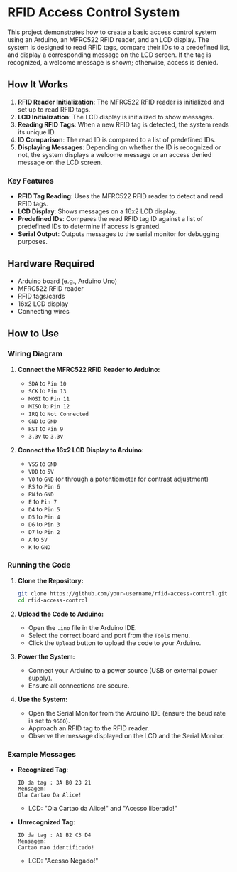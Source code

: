 # RFID Access Control System

This project demonstrates how to create a basic access control system using an Arduino, an MFRC522 RFID reader, and an LCD display. The system is designed to read RFID tags, compare their IDs to a predefined list, and display a corresponding message on the LCD screen. If the tag is recognized, a welcome message is shown; otherwise, access is denied.

## How It Works

1. **RFID Reader Initialization**: The MFRC522 RFID reader is initialized and set up to read RFID tags.
2. **LCD Initialization**: The LCD display is initialized to show messages.
3. **Reading RFID Tags**: When a new RFID tag is detected, the system reads its unique ID.
4. **ID Comparison**: The read ID is compared to a list of predefined IDs.
5. **Displaying Messages**: Depending on whether the ID is recognized or not, the system displays a welcome message or an access denied message on the LCD screen.

### Key Features

- **RFID Tag Reading**: Uses the MFRC522 RFID reader to detect and read RFID tags.
- **LCD Display**: Shows messages on a 16x2 LCD display.
- **Predefined IDs**: Compares the read RFID tag ID against a list of predefined IDs to determine if access is granted.
- **Serial Output**: Outputs messages to the serial monitor for debugging purposes.

## Hardware Required

- Arduino board (e.g., Arduino Uno)
- MFRC522 RFID reader
- RFID tags/cards
- 16x2 LCD display
- Connecting wires

## How to Use

### Wiring Diagram

1. **Connect the MFRC522 RFID Reader to Arduino:**
   - `SDA` to `Pin 10`
   - `SCK` to `Pin 13`
   - `MOSI` to `Pin 11`
   - `MISO` to `Pin 12`
   - `IRQ` to `Not Connected`
   - `GND` to `GND`
   - `RST` to `Pin 9`
   - `3.3V` to `3.3V`

2. **Connect the 16x2 LCD Display to Arduino:**
   - `VSS` to `GND`
   - `VDD` to `5V`
   - `V0` to `GND` (or through a potentiometer for contrast adjustment)
   - `RS` to `Pin 6`
   - `RW` to `GND`
   - `E` to `Pin 7`
   - `D4` to `Pin 5`
   - `D5` to `Pin 4`
   - `D6` to `Pin 3`
   - `D7` to `Pin 2`
   - `A` to `5V`
   - `K` to `GND`

### Running the Code

1. **Clone the Repository:**
   ```sh
   git clone https://github.com/your-username/rfid-access-control.git
   cd rfid-access-control
   ```

2. **Upload the Code to Arduino:**
   - Open the `.ino` file in the Arduino IDE.
   - Select the correct board and port from the `Tools` menu.
   - Click the `Upload` button to upload the code to your Arduino.

3. **Power the System:**
   - Connect your Arduino to a power source (USB or external power supply).
   - Ensure all connections are secure.

4. **Use the System:**
   - Open the Serial Monitor from the Arduino IDE (ensure the baud rate is set to `9600`).
   - Approach an RFID tag to the RFID reader.
   - Observe the message displayed on the LCD and the Serial Monitor.

### Example Messages

- **Recognized Tag**: 
  ```
  ID da tag : 3A B0 23 21
  Mensagem: 
  Ola Cartao Da Alice!
  ```
  - LCD: "Ola Cartao da Alice!" and "Acesso liberado!"

- **Unrecognized Tag**:
  ```
  ID da tag : A1 B2 C3 D4
  Mensagem: 
  Cartao nao identificado!
  ```
  - LCD: "Acesso Negado!"

